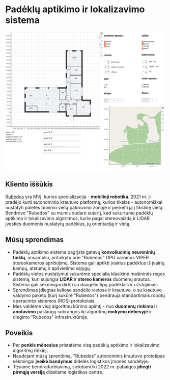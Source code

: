 # Padėklų aptikimo ir lokalizavimo sistema

![Pallet detection results](/images/strato.png)

## Kliento iššūkis

[Rubedos](https://rubedos.com) yra MVĮ, kurios specializacija - **mobilioji robotika**. 2021 m. ji pradėjo kurti autonominio krautuvo platformą, kurios tikslas - autonomiškai nustatyti paletės buvimo vietą pakrovimo zonoje ir perkelti ją į tikslinę vietą. Bendrovė "Rubedos" su mumis sudarė sutartį, kad sukurtume padėklų aptikimo ir lokalizavimo algoritmus, kurie pagal stereovaizdą ir LIDAR įvesties duomenis nustatytų padėklus, jų orientaciją ir vietą.

## Mūsų sprendimas

- Padėklų aptikimo sistema pagrįsta gatavų **konvoliucinių neuroninių tinklų**, ansambliu, pritaikytu prie "Rubedos" GPU varomos VIPER stereokameros apribojimų. Sistema gali aptikti įvairius padėklus iš įvairių kampų, atstumų ir apšvietimo sąlygų.
- Padėklų vietos nustatymui sukurėme specialią klasikinė mašininės regos sistemą, kuri sujungia **LIDAR** ir **stereo kameros** duomenų srautus. Sistema gali sėkmingai dirbti su daugelio tipų padėklais ir užstojimais.
- Sprendimas įdiegtas keliose sandėlio vietose ir krautuve, o su krautuvo valdymo paketu (kurį sukūrė "Rubedos") bendrauja standartiniais robotų operacinės sistemos (ROS) protokolais.
- Mes valdėme visą algoritmų kūrimo apimtį - nuo **duomenų rinkimo ir anotavimo** paslaugų subrangos iki algoritmų **mokymo debesyje** ir diegimo "Rubedos" infrastruktūroje.

## Poveikis

- Per **penkis mėnesius** pristatėme visą padėklų aptikimo ir lokalizavimo algoritmų rinkinį.
- Naudojant mūsų sprendimą, "Rubedos" autonominis krautuvo prototipas sėkmingai **įveikė bandymus** didelės logistikos įmonės sandėlyje.
- Tęsiame bendradarbiavimą, siekdami iki 2022 m. pabaigos **įdiegti pirmąją versiją** dideliame logistikos centre.